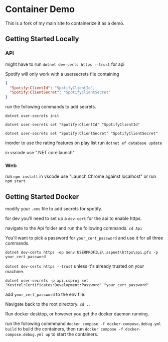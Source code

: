 # Container Demo
This is a fork of my main site to containerize it as a demo. 


## Getting Started Locally

### API
might have to run `dotnet dev-certs https --trust` for api

Spotify will only work with a usersecrets file containing 

```json
{
  "Spotify:ClientId": "SpotifyClientId",
  "Spotify:ClientSecret": "SpotifyClientSecret"
}
```

run the following commands to add secrets.

`dotnet user-secrets init`

`dotnet user-secrets set "Spotify:ClientId" "SpotifyClientId"`

`dotnet user-secrets set "Spotify:ClientSecret" "SpotifyClientSecret"`

inorder to use the rating features on play list run `dotnet ef database update`

in vscode use ".NET core launch"


### Web
run `npm install`
in vscode use "Launch Chrome against localhost" or run `npm start` 





## Getting Started Docker

modify your `.env` file to add secrets for spotify.

for dev you'll need to set up a `dev-cert` for the api to enable https.

navigate to the Api folder and run the following commands. `cd Api` 

You'll want to pick a password for `your_cert_password` and use it for all three commands.

`dotnet dev-certs https -ep $env:USERPROFILE\.aspnet\https\api.pfx -p your_cert_password`

`dotnet dev-certs https --trust` unless it's already trusted on your machine.

`dotnet user-secrets -p api.csproj set "Kestrel:Certificates:Development:Password" "your_cert_password"`

add `your_cert_password` to the env file. 

Navigate back to the root directory. `cd ..`

Run docker desktop, or however you get the docker daemon running. 

run the following commmand `docker compose -f docker-compose.debug.yml build` to build the containers, then run `docker compose -f docker-compose.debug.yml up` to start the containers.